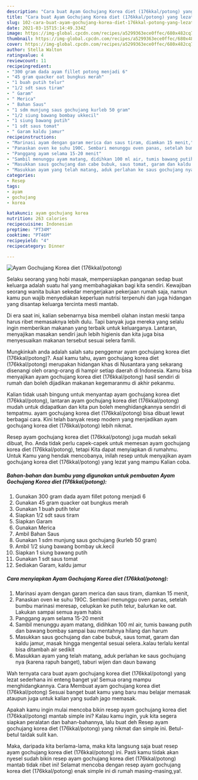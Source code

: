 ```yaml
---
description: "Cara buat Ayam Gochujang Korea diet (176kkal/potong) yang lezat dan Mudah Dibuat"
title: "Cara buat Ayam Gochujang Korea diet (176kkal/potong) yang lezat dan Mudah Dibuat"
slug: 102-cara-buat-ayam-gochujang-korea-diet-176kkal-potong-yang-lezat-dan-mudah-dibuat
date: 2021-03-15T15:14:49.334Z
image: https://img-global.cpcdn.com/recipes/a5299363ece0ffec/680x482cq70/ayam-gochujang-korea-diet-176kkalpotong-foto-resep-utama.jpg
thumbnail: https://img-global.cpcdn.com/recipes/a5299363ece0ffec/680x482cq70/ayam-gochujang-korea-diet-176kkalpotong-foto-resep-utama.jpg
cover: https://img-global.cpcdn.com/recipes/a5299363ece0ffec/680x482cq70/ayam-gochujang-korea-diet-176kkalpotong-foto-resep-utama.jpg
author: Stella Walton
ratingvalue: 4
reviewcount: 11
recipeingredient:
- "300 gram dada ayam fillet potong menjadi 6"
- "45 gram quacker oat bungkus merah"
- "1 buah putih telur"
- "1/2 sdt saus tiram"
- " Garam"
- " Merica"
- " Bahan Saus"
- "1 sdm munjung saus gochujang kurleb 50 gram"
- "1/2 siung bawang bombay ukkecil"
- "1 siung bawang putih"
- "1 sdt saus tomat"
- " Garam kaldu jamur"
recipeinstructions:
- "Marinasi ayam dengan garam merica dan saus tiram, diamkan 15 menit,"
- "Panaskan oven ke suhu 190C. Sembari menunggu oven panas, setelah bumbu marinasi meresap, celupkan ke putih telur, balurkan ke oat. Lakukan sampai semua ayam habis"
- "Panggang ayam selama 15-20 menit"
- "Sambil menunggu ayam matang, didihkan 100 ml air, tumis bawang putih dan bawang bombay sampai bau mentahnya hilang dan harum"
- "Masukkan saus gochujang dan cabe bubuk, saus tomat, garam dan kaldu jamur, masak hingga mengental sesuai selera..kalau terlalu kental bisa ditambah air sedikit"
- "Masukkan ayam yang telah matang, aduk perlahan ke saus gochujang nya (karena rapuh banget), taburi wijen dan daun bawang"
categories:
- Resep
tags:
- ayam
- gochujang
- korea

katakunci: ayam gochujang korea 
nutrition: 263 calories
recipecuisine: Indonesian
preptime: "PT34M"
cooktime: "PT46M"
recipeyield: "4"
recipecategory: Dinner

---
```



![Ayam Gochujang Korea diet (176kkal/potong)](https://img-global.cpcdn.com/recipes/a5299363ece0ffec/680x482cq70/ayam-gochujang-korea-diet-176kkalpotong-foto-resep-utama.jpg)

Selaku seorang yang hobi masak, mempersiapkan panganan sedap buat keluarga adalah suatu hal yang membahagiakan bagi kita sendiri. Kewajiban seorang  wanita bukan sekedar mengerjakan pekerjaan rumah saja, namun kamu pun wajib menyediakan keperluan nutrisi terpenuhi dan juga hidangan yang disantap keluarga tercinta mesti mantab.

Di era  saat ini, kalian sebenarnya bisa membeli olahan instan meski tanpa harus ribet memasaknya lebih dulu. Tapi banyak juga mereka yang selalu ingin memberikan makanan yang terbaik untuk keluarganya. Lantaran, menyajikan masakan sendiri jauh lebih higienis dan kita juga bisa menyesuaikan makanan tersebut sesuai selera famili. 



Mungkinkah anda adalah salah satu penggemar ayam gochujang korea diet (176kkal/potong)?. Asal kamu tahu, ayam gochujang korea diet (176kkal/potong) merupakan hidangan khas di Nusantara yang sekarang disenangi oleh orang-orang di hampir setiap daerah di Indonesia. Kamu bisa menyajikan ayam gochujang korea diet (176kkal/potong) hasil sendiri di rumah dan boleh dijadikan makanan kegemaranmu di akhir pekanmu.

Kalian tidak usah bingung untuk menyantap ayam gochujang korea diet (176kkal/potong), lantaran ayam gochujang korea diet (176kkal/potong) mudah untuk didapatkan dan kita pun boleh menghidangkannya sendiri di tempatmu. ayam gochujang korea diet (176kkal/potong) bisa dibuat lewat berbagai cara. Kini telah banyak resep modern yang menjadikan ayam gochujang korea diet (176kkal/potong) lebih nikmat.

Resep ayam gochujang korea diet (176kkal/potong) juga mudah sekali dibuat, lho. Anda tidak perlu capek-capek untuk memesan ayam gochujang korea diet (176kkal/potong), tetapi Kita dapat menyiapkan di rumahmu. Untuk Kamu yang hendak mencobanya, inilah resep untuk menyajikan ayam gochujang korea diet (176kkal/potong) yang lezat yang mampu Kalian coba.

<!--inarticleads1-->

##### Bahan-bahan dan bumbu yang digunakan untuk pembuatan Ayam Gochujang Korea diet (176kkal/potong):

1. Gunakan 300 gram dada ayam fillet potong menjadi 6
1. Gunakan 45 gram quacker oat bungkus merah
1. Gunakan 1 buah putih telur
1. Siapkan 1/2 sdt saus tiram
1. Siapkan  Garam
1. Gunakan  Merica
1. Ambil  Bahan Saus
1. Gunakan 1 sdm munjung saus gochujang (kurleb 50 gram)
1. Ambil 1/2 siung bawang bombay uk.kecil
1. Siapkan 1 siung bawang putih
1. Gunakan 1 sdt saus tomat
1. Sediakan  Garam, kaldu jamur




<!--inarticleads2-->

##### Cara menyiapkan Ayam Gochujang Korea diet (176kkal/potong):

1. Marinasi ayam dengan garam merica dan saus tiram, diamkan 15 menit,
1. Panaskan oven ke suhu 190C. Sembari menunggu oven panas, setelah bumbu marinasi meresap, celupkan ke putih telur, balurkan ke oat. Lakukan sampai semua ayam habis
1. Panggang ayam selama 15-20 menit
1. Sambil menunggu ayam matang, didihkan 100 ml air, tumis bawang putih dan bawang bombay sampai bau mentahnya hilang dan harum
1. Masukkan saus gochujang dan cabe bubuk, saus tomat, garam dan kaldu jamur, masak hingga mengental sesuai selera..kalau terlalu kental bisa ditambah air sedikit
1. Masukkan ayam yang telah matang, aduk perlahan ke saus gochujang nya (karena rapuh banget), taburi wijen dan daun bawang




Wah ternyata cara buat ayam gochujang korea diet (176kkal/potong) yang lezat sederhana ini enteng banget ya! Semua orang mampu menghidangkannya. Cara Membuat ayam gochujang korea diet (176kkal/potong) Sesuai banget buat kamu yang baru mau belajar memasak ataupun juga untuk kalian yang sudah jago memasak.

Apakah kamu ingin mulai mencoba bikin resep ayam gochujang korea diet (176kkal/potong) mantab simple ini? Kalau kamu ingin, yuk kita segera siapkan peralatan dan bahan-bahannya, lalu buat deh Resep ayam gochujang korea diet (176kkal/potong) yang nikmat dan simple ini. Betul-betul taidak sulit kan. 

Maka, daripada kita berlama-lama, maka kita langsung saja buat resep ayam gochujang korea diet (176kkal/potong) ini. Pasti kamu tiidak akan nyesel sudah bikin resep ayam gochujang korea diet (176kkal/potong) mantab tidak ribet ini! Selamat mencoba dengan resep ayam gochujang korea diet (176kkal/potong) enak simple ini di rumah masing-masing,ya!.

